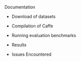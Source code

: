 Documentation

- Download of datasets

- Compilation of Caffe

- Running evaluation benchmarks

- Results

- Issues Encountered


